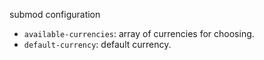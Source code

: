 submod configuration

 - `available-currencies`: array of currencies for choosing.
 - `default-currency`: default currency.
